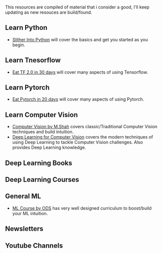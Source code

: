 This resources are compiled of material that i consider a good, I'll keep updating as new resouces are build/found.
## Learn Python
* [Slither Into Python](https://www.slitherintopython.com/) will cover the basics and get you started as you begin.

## Learn Tnesorflow
* [Eat TF 2.0 in 30 days](https://github.com/lyhue1991/eat_tensorflow2_in_30_days?s=03) will cover many aspects of using Tensorflow.

## Learn Pytorch
* [Eat Pytorch in 20 days](https://github.com/lyhue1991/eat_pytorch_in_20_days) will cover many aspects of using Pytorch.

## Learn Computer Vision
* [Computer Vision by M.Shah](https://www.youtube.com/playlist?list=PLd3hlSJsX_ImKP68wfKZJVIPTd8Ie5u-9) covers classic/Traditional Computer Vision techniques and build intuition.
* [Deep Learning for Computer Vision](https://www.youtube.com/playlist?list=PL5-TkQAfAZFbzxjBHtzdVCWE0Zbhomg7r) covers the modern techniques of using Deep Learning to tackle Computer Vision challenges. Also provides Deep Learning knowledge.

## Deep Learning Books


## Deep Learning Courses


## General ML
* [ML Course by ODS](https://mlcourse.ai/) has very well designed curriculum to boost/build your ML intuition.

## Newsletters

## Youtube Channels

